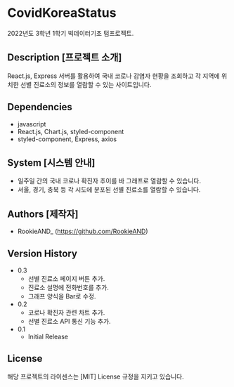 # CovidKoreaStatus

2022년도 3학년 1학기 빅데이터기초 텀프로젝트.

## Description [프로젝트 소개]

React.js, Express 서버를 활용하여 국내 코로나 감염자 현황을 조회하고
각 지역에 위치한 선별 진료소의 정보를 열람할 수 있는 사이트입니다.

## Dependencies

-   javascript
-   React.js, Chart.js, styled-component
-   styled-component, Express, axios

## System [시스템 안내]

-   일주일 간의 국내 코로나 확진자 추이를 바 그래프로 열람할 수 있습니다.
-   서울, 경기, 충북 등 각 시도에 분포된 선별 진료소를 열람할 수 있습니다.

## Authors [제작자]

-   RookieAND\_ (https://github.com/RookieAND)

## Version History

-   0.3
    -   선별 진료소 페이지 버튼 추가.
    -   진료소 설명에 전화번호를 추가.
    -   그래프 양식을 Bar로 수정.
-   0.2
    -   코로나 확진자 관련 차트 추가.
    -   선별 진료소 API 통신 기능 추가.
-   0.1
    -   Initial Release

## License

해당 프로젝트의 라이센스는 [MIT] License 규정을 지키고 있습니다.
